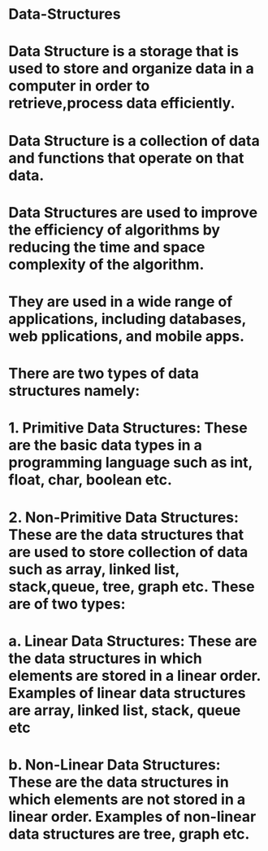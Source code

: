 # Data-Structures
# Data Structure is a storage that is used to store and organize data in a computer in order to retrieve,process data efficiently.
# Data Structure is a collection of data and functions that operate on that data.
# Data Structures are used to improve the efficiency of algorithms by reducing the time and space complexity of the algorithm.
# They are used in a wide range of applications, including databases, web pplications, and mobile apps.

# There are two types of data structures namely:
# 1. Primitive Data Structures: These are the basic data types in a programming language such as int, float, char, boolean etc.
# 2. Non-Primitive Data Structures: These are the data structures that are used to store collection of data such as array, linked list, stack,queue, tree, graph etc. These are of two types:
#    a. Linear Data Structures: These are the data structures in which elements are stored in a linear order. Examples of linear data structures are array, linked list, stack, queue etc
#    b. Non-Linear Data Structures: These are the data structures in which elements are not stored in a linear order. Examples of non-linear data structures are tree, graph etc.





